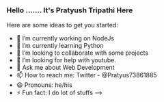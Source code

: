 ### Hello ....... It's Pratyush Tripathi Here

Here are some ideas to get you started:

- 🔭 I’m currently working on NodeJs
- 🌱 I’m currently learning Python
- 👯 I’m looking to collaborate with some projects
- 🤔 I’m looking for help with youtube.
- 💬 Ask me about Web Development
- 📫 How to reach me: Twitter - @Pratyus73861885
- 😄 Pronouns: he/his
- ⚡ Fun fact: I do lot of stuffs
-->
